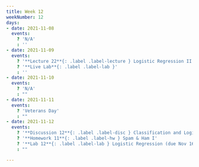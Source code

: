 ```yaml
---
title: Week 12
weekNumber: 12
days:
- date: 2021-11-08
  events:
    ? 'N/A'
    : ''
- date: 2021-11-09
  events:
    ? '**Lecture 22**{: .label .label-lecture } Logistic Regression II and Classification'
    ? '**Live Lab**{: .label .label-lab }'
    : ''
- date: 2021-11-10
  events:
    ? 'N/A'
    : ""
- date: 2021-11-11
  events:
    ? 'Veterans Day'
    : ""
- date: 2021-11-12
  events:
    ? '**Discussion 12**{: .label .label-disc } Classification and Logistic Regression II'
    ? '**Homework 11**{: .label .label-hw } Spam & Ham I'
    ? '**Lab 12**{: .label .label-lab } Logistic Regression (due Nov 16)'
    : ""

---
```

